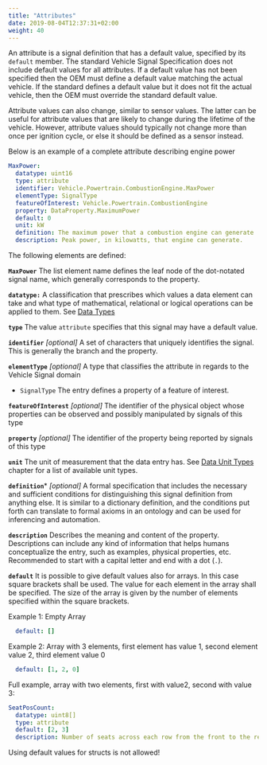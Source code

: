 ```yaml
---
title: "Attributes"
date: 2019-08-04T12:37:31+02:00
weight: 40
---
```


An attribute is a signal definition that has a default value, specified by
its ```default``` member.
The standard Vehicle Signal Specification does not include default values for all attributes.
If a default value has not been specified then the OEM must define a default value matching the actual vehicle.
If the standard defines a default value but it does not fit the actual vehicle,
then the OEM must override the standard default value.

Attribute values can also change, similar to sensor values.
The latter can be useful for attribute values that are likely to change during the lifetime of the vehicle.
However, attribute values should typically not change more than once per ignition cycle,
or else it should be defined as a sensor instead.

Below is an example of a complete attribute describing engine power

```YAML
MaxPower:
  datatype: uint16
  type: attribute
  identifier: Vehicle.Powertrain.CombustionEngine.MaxPower
  elementType: SignalType
  featureOfInterest: Vehicle.Powertrain.CombustionEngine
  property: DataProperty.MaximumPower
  default: 0
  unit: kW
  definition: The maximum power that a combustion engine can generate
  description: Peak power, in kilowatts, that engine can generate.
```

The following elements are defined:

**`MaxPower`**
The list element name defines the leaf node of the dot-notated signal name, which generally corresponds to the property.

**`datatype:`**
A classification that prescribes which values a data element can take and what type of mathematical, relational or logical operations 
can be applied to them.  See [Data Types](/vehicle_signal_specification/rule_set/data_entry/data_types/) 

**```type```**
The value ```attribute``` specifies that this signal may have a default value.

**```identifier```** *[optional]*
A set of characters that uniquely identifies the signal.  This is generally the branch and the property.

**```elementType```** *[optional]*
A type that classifies the attribute in regards to the Vehicle Signal domain
- ```SignalType``` The entry defines a property of a feature of interest.

**```featureOfInterest```** *[optional]*
The identifier of the physical object whose properties can be observed and possibly manipulated by signals of this type

**```property```** *[optional]*
The identifier of the property being reported by signals of this type

**```unit```**
The unit of measurement that the data entry has. See [Data Unit Types](/vehicle_signal_specification/rule_set/data_entry/data_unit_types/)
chapter for a list of available unit types.

**```definition```*** *[optional]*
A formal specification that includes the necessary and sufficient conditions for distinguishing this signal definition from anything else.  It is similar to a dictionary definition, and the conditions put forth can translate to formal axioms in an ontology and can be used for inferencing and automation.

**```description```**
Describes the meaning and content of the property.  Descriptions can include any kind of information that helps humans conceptualize the entry, such as examples, physical properties, etc.
Recommended to start with a capital letter and end with a dot (`.`).

**```default```**
It is possible to give default values also for arrays. In this case square brackets shall be used. The value for each element in the array shall be specified. The size of the array is given by the number of elements specified within the square brackets.

Example 1: Empty Array

```YAML
  default: []
```

Example 2: Array with 3 elements, first element has value 1, second element value 2, third element value 0

```YAML
  default: [1, 2, 0]
```

Full example, array with two elements, first with value2, second with value 3:

```YAML
SeatPosCount:
  datatype: uint8[]
  type: attribute
  default: [2, 3]
  description: Number of seats across each row from the front to the rear
```

Using default values for structs is not allowed!
